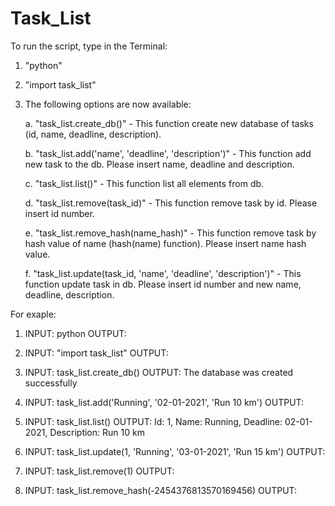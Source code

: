 # Task_List
To run the script, type in the Terminal:
1. "python"
2. "import task_list"
3. The following options are now available:

	a. "task_list.create_db()" - This function create new database of tasks (id, name, deadline, description).
	
	b. "task_list.add('name', 'deadline', 'description')" - This function add new task to the db. Please insert name, deadline and description.
	
	c. "task_list.list()" - This function list all elements from db.
	
	d. "task_list.remove(task_id)" - This function remove task by id. Please insert id number.
	
	e. "task_list.remove_hash(name_hash)" - This function remove task by hash value of name (hash(name) function). Please insert name hash value.
	
	f. "task_list.update(task_id, 'name', 'deadline', 'description')" - This function update task in db. Please insert id number and new name, deadline, description.


For exaple:
1. INPUT: python
   OUTPUT:

2. INPUT: "import task_list"
   OUTPUT:

3. INPUT: task_list.create_db()
   OUTPUT: The database was created successfully

4. INPUT: task_list.add('Running', '02-01-2021', 'Run 10 km')
   OUTPUT:

5. INPUT: task_list.list()
   OUTPUT: Id: 1, Name: Running, Deadline: 02-01-2021, Description: Run 10 km

6. INPUT: task_list.update(1, 'Running', '03-01-2021', 'Run 15 km') 
   OUTPUT:

7. INPUT: task_list.remove(1)
   OUTPUT: 

8.  INPUT: task_list.remove_hash(-2454376813570169456)
	OUTPUT: 

